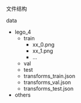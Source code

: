 文件结构

data

- lego_4
  + train
    - xx_0.png
    - xx_1.png
    - ...
  + val
  + test
  + transforms_train.json
  + transforms_val.json
  + transforms_test.json
- others